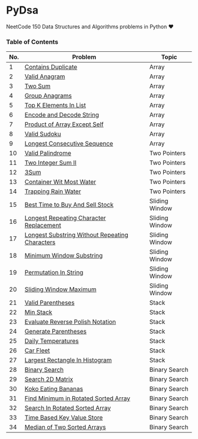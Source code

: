 # PyDsa
NeetCode 150 Data Structures and Algorithms problems in Python ❤


### Table of Contents

|  No.  |                                           Problem                                                                      |  Topic   | 
| ----- | ---------------------------------------------------------------------------------------------------------------------- | -------- |
|  1    | [Contains Duplicate](https://github.com/yash872/PyDsa_NeetCode/blob/main/Array_and_Hashing/Contains_Duplicate.py)|  Array   |
|  2    | [Valid Anagram](https://github.com/yash872/PyDsa_NeetCode/blob/main/Array_and_Hashing/Valid_Anagram.py)|  Array   |
|  3    | [Two Sum](https://github.com/yash872/PyDsa_NeetCode/blob/main/Array_and_Hashing/Two_Sum.py)|  Array   |
|  4    | [Group Anagrams](https://github.com/yash872/PyDsa_NeetCode/blob/main/Array_and_Hashing/Group_Anagrams.py)|  Array   |
|  5    | [Top K Elements In List](https://github.com/yash872/PyDsa_NeetCode/blob/main/Array_and_Hashing/Top_K_Elements_In_List.py)|  Array   |
|  6    | [Encode and Decode String](https://github.com/yash872/PyDsa_NeetCode/blob/main/Array_and_Hashing/String_Encode_and_Decode.py)|  Array   |
|  7    | [Product of Array Except Self](https://github.com/yash872/PyDsa_NeetCode/blob/main/Array_and_Hashing/Product_of_Array_Excluding_Self.py)|  Array   |
|  8    | [Valid Sudoku](https://github.com/yash872/PyDsa_NeetCode/blob/main/Array_and_Hashing/Valid_Sudoku.py)|  Array   |
|  9    | [Longest Consecutive Sequence](https://github.com/yash872/PyDsa_NeetCode/blob/main/Array_and_Hashing/Longest_Consecutive_Sequence.py)|  Array   |
|  10   | [Valid Palindrome](https://github.com/yash872/PyDsa_NeetCode/blob/main/Two_Pointers/Valid_Palindrome.py)|  Two Pointers   |
|  11   | [Two Integer Sum II](https://github.com/yash872/PyDsa_NeetCode/blob/main/Two_Pointers/Two_Integer_Sum_II.py)|  Two Pointers   |
|  12   | [3Sum](https://github.com/yash872/PyDsa_NeetCode/blob/main/Two_Pointers/3Sum.py)|  Two Pointers   |
|  13   | [Container Wit Most Water](https://github.com/yash872/PyDsa_NeetCode/blob/main/Two_Pointers/Container_With_Most_Water.py)|  Two Pointers   |
|  14   | [Trapping Rain Water](https://github.com/yash872/PyDsa_NeetCode/blob/main/Two_Pointers/Trapping_Rain_Water.py)|  Two Pointers   |
|  15   | [Best Time to Buy And Sell Stock](https://github.com/yash872/PyDsa_NeetCode/blob/main/Sliding_Window/Best_Time_to_Buy_And_Sell_Stock.py)|  Sliding Window   |
|  16   | [Longest Repeating Character Replacement](https://github.com/yash872/PyDsa_NeetCode/blob/main/Sliding_Window/Longest_Repeating_Substring_With_Replacement.py)|  Sliding Window   |
|  17   | [Longest Substring Without Repeating Characters](https://github.com/yash872/PyDsa_NeetCode/blob/main/Sliding_Window/Longest_Substring_Without_Duplicates.py)|  Sliding Window   |
|  18   | [Minimum Window Substring](https://github.com/yash872/PyDsa_NeetCode/blob/main/Sliding_Window/Minimum_Window_With_Characters.py)|  Sliding Window   |
|  19   | [Permutation In String](https://github.com/yash872/PyDsa_NeetCode/blob/main/Sliding_Window/Permutation_String.py)|  Sliding Window   |
|  20   | [Sliding Window Maximum](https://github.com/yash872/PyDsa_NeetCode/blob/main/Sliding_Window/Sliding_Window_Maximum.py)|  Sliding Window   |
|  21   | [Valid Parentheses](https://github.com/yash872/PyDsa_NeetCode/blob/main/Stack/Valid_Parentheses.py)|  Stack   |
|  22   | [Min Stack](https://github.com/yash872/PyDsa_NeetCode/blob/main/Stack/Min_Stack.py)|  Stack   |
|  23   | [Evaluate Reverse Polish Notation](https://github.com/yash872/PyDsa_NeetCode/blob/main/Stack/Evaluate_Reverse_Polish_Notation.py)|  Stack   |
|  24   | [Generate Parentheses](https://github.com/yash872/PyDsa_NeetCode/blob/main/Stack/Generate_Parentheses.py)|  Stack   |
|  25   | [Daily Temperatures](https://github.com/yash872/PyDsa_NeetCode/blob/main/Stack/Daily_Temperatures.py)|  Stack   |
|  26   | [Car Fleet](https://github.com/yash872/PyDsa_NeetCode/blob/main/Stack/Car_Fleet.py)|  Stack   |
|  27   | [Largest Rectangle In Histogram](https://github.com/yash872/PyDsa_NeetCode/blob/main/Stack/Largest_Rectangle_In_Histogram.py)|  Stack   |
|  28   | [Binary Search](https://github.com/yash872/PyDsa_NeetCode/blob/main/Binary_Search/Binary_Search.py)|  Binary Search   |
|  29   | [Search 2D Matrix](https://github.com/yash872/PyDsa_NeetCode/blob/main/Binary_Search/Search_2D_Matrix.py)|  Binary Search   |
|  30   | [Koko Eating Bananas](https://github.com/yash872/PyDsa_NeetCode/blob/main/Binary_Search/Eating_Bananas.py)|  Binary Search   |
|  31   | [Find Minimum in Rotated Sorted Array](https://github.com/yash872/PyDsa_NeetCode/blob/main/Binary_Search/Find_Minimum_in_Rotated_Sorted_Array.py)|  Binary Search   |
|  32   | [Search In Rotated Sorted Array](https://github.com/yash872/PyDsa_NeetCode/blob/main/Binary_Search/Find_Target_in_Rotated_Sorted_Array.py)|  Binary Search   |
|  33   | [Time Based Key Value Store](https://github.com/yash872/PyDsa_NeetCode/blob/main/Binary_Search/Time_Based_Key_Value_Store.py)|  Binary Search   |
|  34   | [Median of Two Sorted Arrays](https://github.com/yash872/PyDsa_NeetCode/blob/main/Binary_Search/Median_of_Two_Sorted_Arrays.py)|  Binary Search   |
